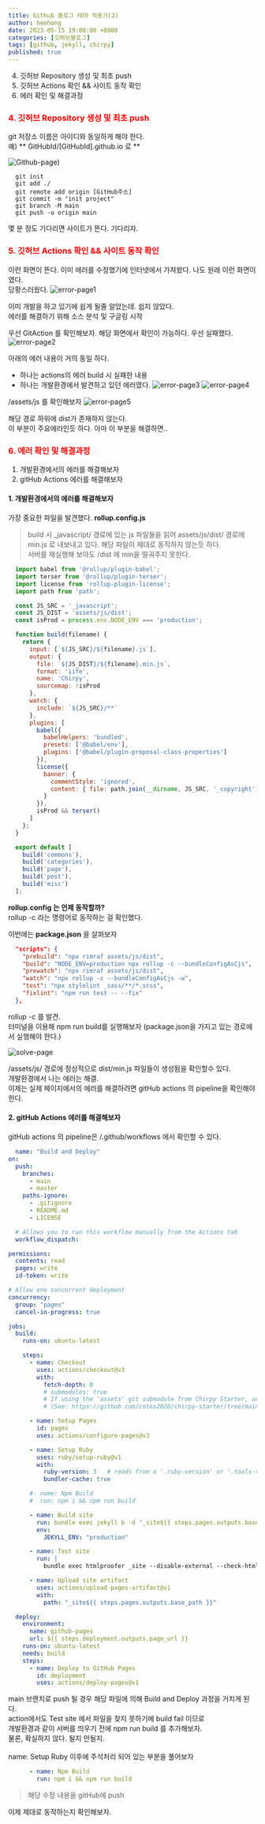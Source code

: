 ```yaml
---
title: Github 블로그 테마 적용기(2)
author: heehong
date: 2023-05-15 19:00:00 +0800
categories: [깃허브블로그]
tags: [github, jekyll, chirpy]
published: true
---
```


  4. 깃허브 Repository 생성 및 최초 push
  5. 깃허브 Actions 확인 && 사이트 동작 확인
  6. 에러 확인 및 해결과정
   
### <span style="color:red"> 4. 깃허브 Repository 생성 및 최초 push </span>

git 저장소 이름은 아이디와 동일하게 해야 한다. <br>
예)  ** GitHubId/[GitHubId].github.io 로 **

![Github-page](/assets/img/post//2023-05-15-GitHub%20블로그%20테마%20적용기(2)/스크린샷%202023-05-15%20오후%202.05.45.png))

```
  git init 
  git add ./
  git remote add origin [GitHub주소]
  git commit -m "init project"
  git branch -M main
  git push -u origin main
```

몇 분 정도 기다리면 사이트가 뜬다. 기다리자.

### <span style="color:red"> 5. 깃허브 Actions 확인 && 사이트 동작 확인</span>

이런 화면이 뜬다. 이미 에러를 수정했기에 인터넷에서 가져왔다. 나도 원래 이런 화면이였다.<br>
당황스러웠다.
![error-page1](/assets/img/post//2023-05-15-GitHub%20블로그%20테마%20적용기(2)/스크린샷%202023-05-15%20오후%202.54.36.png)

이미 개발을 하고 있기에 쉽게 될줄 알았는데. 쉽지 않았다. <br>에러를 해결하기 위해 소스 분석 및 구글링 시작 

우선 GitAction 를 확인해보자. 해당 화면에서 확인이 가능하다. 우선 실패했다. 
![error-page2](/assets/img/post//2023-05-15-GitHub%20블로그%20테마%20적용기(2)/스크린샷%202023-05-15%20오후%202.56.40.png)

아래의 에러 내용이 거의 동일 하다. <br>
- 하나는 actions의 에러 build 시 실패한 내용
- 하나는 개발환경에서 발견하고 있던 에러였다.
![error-page3](/assets/img/post//2023-05-15-GitHub%20블로그%20테마%20적용기(2)/스크린샷%202023-05-15%20오후%202.56.23.png)
![error-page4](/assets/img/post//2023-05-15-GitHub%20블로그%20테마%20적용기(2)/스크린샷%202023-05-15%20오후%203.01.28.png)

/assets/js 를 확인해보자
![error-page5](/assets/img/post//2023-05-15-GitHub%20블로그%20테마%20적용기(2)/스크린샷%202023-05-15%20오후%203.05.49.png)

해당 경로 하위에 dist가 존재하지 않는다. <br>
이 부분이 주요에러인듯 하다. 아마 이 부분을 해결하면..

### <span style="color:red"> 6. 에러 확인 및 해결과정 </span>

1. 개발환경에서의 에러를 해결해보자
2. gitHub Actions 에러를 해결해보자

#### 1. 개발환경에서의 에러를 해결해보자 

가장 중요한 파일을 발견했다. **rollup.config.js** <br>
> build 시 _javascript/ 경로에 있는 js 파일들을 읽어 assets/js/dist/ 경로에 min.js 로 내보내고 있다.
해당 파일이 제대로 동작하지 않는듯 하다.<br>
서버를 재실행해 보아도 /dist 에 min을 떨궈주지 못한다.

```javascript
  import babel from '@rollup/plugin-babel';
  import terser from '@rollup/plugin-terser';
  import license from 'rollup-plugin-license';
  import path from 'path';

  const JS_SRC = '_javascript';
  const JS_DIST = 'assets/js/dist';
  const isProd = process.env.NODE_ENV === 'production';

  function build(filename) {
    return {
      input: [`${JS_SRC}/${filename}.js`],
      output: {
        file: `${JS_DIST}/${filename}.min.js`,
        format: 'iife',
        name: 'Chirpy',
        sourcemap: !isProd
      },
      watch: {
        include: `${JS_SRC}/**`
      },
      plugins: [
        babel({
          babelHelpers: 'bundled',
          presets: ['@babel/env'],
          plugins: ['@babel/plugin-proposal-class-properties']
        }),
        license({
          banner: {
            commentStyle: 'ignored',
            content: { file: path.join(__dirname, JS_SRC, '_copyright') }
          }
        }),
        isProd && terser()
      ]
    };
  }

  export default [
    build('commons'),
    build('categories'),
    build('page'),
    build('post'),
    build('misc')
  ];
```

**rollup.config 는 언제 동작할까?**<br>
rollup -c 라는 명령어로 동작하는 걸 확인했다.<br>

이번에는 **package.json** 을 살펴보자

```json
  "scripts": {
    "prebuild": "npx rimraf assets/js/dist",
    "build": "NODE_ENV=production npx rollup -c --bundleConfigAsCjs",
    "prewatch": "npx rimraf assets/js/dist",
    "watch": "npx rollup -c --bundleConfigAsCjs -w",
    "test": "npx stylelint _sass/**/*.scss",
    "fixlint": "npm run test -- --fix"
  },
```
rollup -c 를 발견. <br>
터미널을 이용해 npm run build를 실행해보자 (package.json을 가지고 있는 경로에서 실행해야 한다.)

![solve-page](/assets/img/post/2023-05-15-GitHub%20블로그%20테마%20적용기(2)/스크린샷%202023-05-15%20오후%203.21.31.png)

/assets/js/ 경로에 정상적으로 dist/min.js 파일들이 생성됨을 확인할수 있다.<br>
개발환경에서 나는 에러는 해결.<br>
이제는 실제 페이지에서의 에러를 해결하려면 gitHub actions 의 pipeline을 확인해야 한다.
#### 2. gitHub Actions 에러를 해결해보자

gitHub actions 의 pipeline은 /.github/workflows 에서 확인할 수 있다.

```yml
  name: "Build and Deploy"
on:
  push:
    branches:
      - main
      - master
    paths-ignore:
      - .gitignore
      - README.md
      - LICENSE

  # Allows you to run this workflow manually from the Actions tab
  workflow_dispatch:

permissions:
  contents: read
  pages: write
  id-token: write

# Allow one concurrent deployment
concurrency:
  group: "pages"
  cancel-in-progress: true

jobs:
  build:
    runs-on: ubuntu-latest

    steps:
      - name: Checkout
        uses: actions/checkout@v3
        with:
          fetch-depth: 0
          # submodules: true
          # If using the 'assets' git submodule from Chirpy Starter, uncomment above
          # (See: https://github.com/cotes2020/chirpy-starter/tree/main/assets)

      - name: Setup Pages
        id: pages
        uses: actions/configure-pages@v3

      - name: Setup Ruby
        uses: ruby/setup-ruby@v1
        with:
          ruby-version: 3   # reads from a '.ruby-version' or '.tools-version' file if 'ruby-version' is omitted
          bundler-cache: true

      #- name: Npm Build
      #  run: npm i && npm run build

      - name: Build site
        run: bundle exec jekyll b -d "_site${{ steps.pages.outputs.base_path }}"
        env:
          JEKYLL_ENV: "production"

      - name: Test site
        run: |
          bundle exec htmlproofer _site --disable-external --check-html --allow_hash_href

      - name: Upload site artifact
        uses: actions/upload-pages-artifact@v1
        with:
          path: "_site${{ steps.pages.outputs.base_path }}"

  deploy:
    environment:
      name: github-pages
      url: ${{ steps.deployment.outputs.page_url }}
    runs-on: ubuntu-latest
    needs: build
    steps:
      - name: Deploy to GitHub Pages
        id: deployment
        uses: actions/deploy-pages@v1

```

main 브랜치로 push 될 경우 해당 파일에 의해 Build and Deploy 과정을 거치게 된다. <br>
action에서도 Test site 에서 파일을 찾지 못하기에 build fail 이므로 <br>
개발환경과 같이 서버를 띄우기 전에 npm run build 를 추가해보자. <br>
물론, 확실하지 않다. 될지 안될지. <br>
<br>
name: Setup Ruby 이후에 주석처리 되어 있는 부분을 풀어보자 <br>

```yml
      - name: Npm Build
        run: npm i && npm run build
```

> 해당 수정 내용을 gitHub에 push

  이제 제대로 동작하는지 확인해보자.